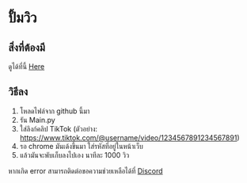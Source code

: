 # ปั้มวิว

## สิ่งที่ต้องมี

ดูได้ที่นี้ [Here](https://github.com/FinalDeveloperPNP/TikTok/tree/package)

## วิธีลง

1. โหลดไฟล์จาก github นี้มา
2. รัน Main.py
3. ใส่ลิงก์คลิป TikTok (ตัวอย่าง: https://www.tiktok.com/@username/video/1234567891234567891)
4. รอ chrome มันเด้งขึ้นมา ใส่รหัสที่อยู่ในหน้าเว็บ
5. แล้วมันจะพับเก็บลงไปเอง นาทีละ 1000 วิว

หากเกิด error สามารถติดต่อขอความช่วยเหลือได้ที่ [Discord](https://discord.com/invite/ePXpJgD)
